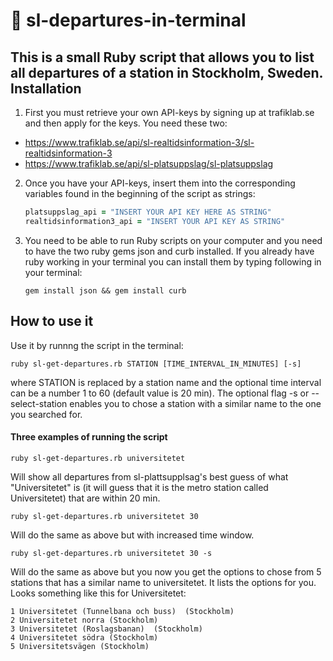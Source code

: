 # :light_rail: sl-departures-in-terminal
This is a small Ruby script that allows you to list all departures of a station in Stockholm, Sweden.
Installation
-------------
1. First you must retrieve your own API-keys by signing up at trafiklab.se and then apply for the keys. You need these two:
  * https://www.trafiklab.se/api/sl-realtidsinformation-3/sl-realtidsinformation-3
  * https://www.trafiklab.se/api/sl-platsuppslag/sl-platsuppslag
2. Once you have your API-keys, insert them into the corresponding variables found in the beginning of the script as strings:

   ```ruby
   platsuppslag_api = "INSERT YOUR API KEY HERE AS STRING"
   realtidsinformation3_api = "INSERT YOUR API KEY AS STRING"
   ```
3. You need to be able to run Ruby scripts on your computer and you need to have the two ruby gems json and curb installed. If you already have ruby working in your terminal you can install them by typing following in your terminal:
   ```
   gem install json && gem install curb
   ```

How to use it
-------------
Use it by runnng the script in the terminal:
```
ruby sl-get-departures.rb STATION [TIME_INTERVAL_IN_MINUTES] [-s]
```
where STATION is replaced by a station name and the optional time interval can be a number 1 to 60 (default value is 20 min). The optional flag -s or --select-station enables you to chose a station with a similar name to the one you searched for.

#### Three examples of running the script
```
ruby sl-get-departures.rb universitetet 
```
Will show all departures from sl-plattsupplsag's best guess of what "Universitetet" is (it will guess that it is the metro station called Universitetet) that are within 20 min.


   ```
   ruby sl-get-departures.rb universitetet 30
   ```
   Will do the same as above but with increased time window.
   ```
   ruby sl-get-departures.rb universitetet 30 -s
   ```
   Will do the same as above but you now you get the options to chose from 5 stations that has a similar name to       universitetet. It lists the options for you. Looks something like this for Universitetet:
   ```
1 Universitetet (Tunnelbana och buss)  (Stockholm)
2 Universitetet norra (Stockholm)
3 Universitetet (Roslagsbanan)  (Stockholm)
4 Universitetet södra (Stockholm)
5 Universitetsvägen (Stockholm)
```


